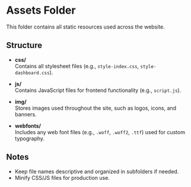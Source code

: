 # Assets Folder

This folder contains all static resources used across the website.

## Structure

- **css/**  
  Contains all stylesheet files (e.g., `style-index.css`, `style-dashboard.css`).

- **js/**  
  Contains JavaScript files for frontend functionality (e.g., `script.js`).

- **img/**  
  Stores images used throughout the site, such as logos, icons, and banners.

- **webfonts/**  
  Includes any web font files (e.g., `.woff`, `.woff2`, `.ttf`) used for custom typography.

## Notes
- Keep file names descriptive and organized in subfolders if needed.
- Minify CSS/JS files for production use.
